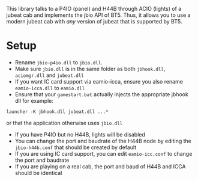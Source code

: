 This library talks to a P4IO (panel) and H44B through ACIO (lights) of a jubeat cab and implements the jbio API of BT5.
Thus, it allows you to use a modern jubeat cab with *any* version of jubeat that is supported by BT5.

# Setup
* Rename `jbio-p4io.dll` to `jbio.dll`.
* Make sure `jbio.dll` is in the same folder as both `jbhook.dll`, `aciomgr.dll` and `jubeat.dll`
* If you want IC card support via eamio-icca, ensure you also rename `eamio-icca.dll` to `eamio.dll`
* Ensure that your `gamestart.bat` actually injects the appropriate jbhook dll
for example:
```
launcher -K jbhook.dll jubeat.dll ...*
```
or that the application otherwise uses `jbio.dll`

* If you have P4IO but no H44B, lights will be disabled
* You can change the port and baudrate of the H44B node by editing the `jbio-h44b.conf` that should be created by default
* If you are using IC card support, you can edit `eamio-icc.conf` to change the port and baudrate
* If you are playing on a real cab, the port and baud of H44B and ICCA should be identical
